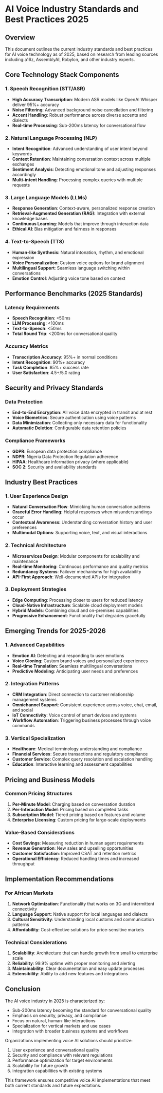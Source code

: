 # AI Voice Industry Standards and Best Practices 2025

## Overview
This document outlines the current industry standards and best practices for AI voice technology as of 2025, based on research from leading sources including a16z, AssemblyAI, Robylon, and other industry experts.

## Core Technology Stack Components

### 1. Speech Recognition (STT/ASR)
- **High Accuracy Transcription**: Modern ASR models like OpenAI Whisper deliver 95%+ accuracy
- **Noise Filtering**: Advanced background noise cancellation and filtering
- **Accent Handling**: Robust performance across diverse accents and dialects
- **Real-time Processing**: Sub-200ms latency for conversational flow

### 2. Natural Language Processing (NLP)
- **Intent Recognition**: Advanced understanding of user intent beyond keywords
- **Context Retention**: Maintaining conversation context across multiple exchanges
- **Sentiment Analysis**: Detecting emotional tone and adjusting responses accordingly
- **Multi-intent Handling**: Processing complex queries with multiple requests

### 3. Large Language Models (LLMs)
- **Response Generation**: Context-aware, personalized response creation
- **Retrieval-Augmented Generation (RAG)**: Integration with external knowledge bases
- **Continuous Learning**: Models that improve through interaction data
- **Ethical AI**: Bias mitigation and fairness in responses

### 4. Text-to-Speech (TTS)
- **Human-like Synthesis**: Natural intonation, rhythm, and emotional expression
- **Voice Personalization**: Custom voice options for brand alignment
- **Multilingual Support**: Seamless language switching within conversations
- **Emotion Control**: Adjusting voice tone based on context

## Performance Benchmarks (2025 Standards)

### Latency Requirements
- **Speech Recognition**: <50ms
- **LLM Processing**: <100ms
- **Text-to-Speech**: <50ms
- **Total Round Trip**: <200ms for conversational quality

### Accuracy Metrics
- **Transcription Accuracy**: 95%+ in normal conditions
- **Intent Recognition**: 90%+ accuracy
- **Task Completion**: 85%+ success rate
- **User Satisfaction**: 4.5+/5.0 rating

## Security and Privacy Standards

### Data Protection
- **End-to-End Encryption**: All voice data encrypted in transit and at rest
- **Voice Biometrics**: Secure authentication using voice patterns
- **Data Minimization**: Collecting only necessary data for functionality
- **Automatic Deletion**: Configurable data retention policies

### Compliance Frameworks
- **GDPR**: European data protection compliance
- **NDPR**: Nigeria Data Protection Regulation adherence
- **HIPAA**: Healthcare information privacy (where applicable)
- **SOC 2**: Security and availability standards

## Industry Best Practices

### 1. User Experience Design
- **Natural Conversation Flow**: Mimicking human conversation patterns
- **Graceful Error Handling**: Helpful responses when misunderstandings occur
- **Contextual Awareness**: Understanding conversation history and user preferences
- **Multimodal Options**: Supporting voice, text, and visual interactions

### 2. Technical Architecture
- **Microservices Design**: Modular components for scalability and maintenance
- **Real-time Monitoring**: Continuous performance and quality metrics
- **Redundancy Systems**: Failover mechanisms for high availability
- **API-First Approach**: Well-documented APIs for integration

### 3. Deployment Strategies
- **Edge Computing**: Processing closer to users for reduced latency
- **Cloud-Native Infrastructure**: Scalable cloud deployment models
- **Hybrid Models**: Combining cloud and on-premises capabilities
- **Progressive Enhancement**: Functionality that degrades gracefully

## Emerging Trends for 2025-2026

### 1. Advanced Capabilities
- **Emotion AI**: Detecting and responding to user emotions
- **Voice Cloning**: Custom brand voices and personalized experiences
- **Real-time Translation**: Seamless multilingual conversations
- **Predictive Modeling**: Anticipating user needs and preferences

### 2. Integration Patterns
- **CRM Integration**: Direct connection to customer relationship management systems
- **Omnichannel Support**: Consistent experience across voice, chat, email, and social
- **IoT Connectivity**: Voice control of smart devices and systems
- **Workflow Automation**: Triggering business processes through voice commands

### 3. Vertical Specialization
- **Healthcare**: Medical terminology understanding and compliance
- **Financial Services**: Secure transactions and regulatory compliance
- **Customer Service**: Complex query resolution and escalation handling
- **Education**: Interactive learning and assessment capabilities

## Pricing and Business Models

### Common Pricing Structures
1. **Per-Minute Model**: Charging based on conversation duration
2. **Per-Interaction Model**: Pricing based on completed tasks
3. **Subscription Model**: Tiered pricing based on features and volume
4. **Enterprise Licensing**: Custom pricing for large-scale deployments

### Value-Based Considerations
- **Cost Savings**: Measuring reduction in human agent requirements
- **Revenue Generation**: New sales and upselling opportunities
- **Customer Satisfaction**: Improved CSAT and retention metrics
- **Operational Efficiency**: Reduced handling times and increased throughput

## Implementation Recommendations

### For African Markets
1. **Network Optimization**: Functionality that works on 3G and intermittent connectivity
2. **Language Support**: Native support for local languages and dialects
3. **Cultural Sensitivity**: Understanding local customs and communication patterns
4. **Affordability**: Cost-effective solutions for price-sensitive markets

### Technical Considerations
1. **Scalability**: Architecture that can handle growth from small to enterprise scale
2. **Reliability**: 99.9% uptime with proper monitoring and alerting
3. **Maintainability**: Clear documentation and easy update processes
4. **Extensibility**: Ability to add new features and integrations

## Conclusion

The AI voice industry in 2025 is characterized by:
- Sub-200ms latency becoming the standard for conversational quality
- Emphasis on security, privacy, and compliance
- Focus on natural, human-like interactions
- Specialization for vertical markets and use cases
- Integration with broader business systems and workflows

Organizations implementing voice AI solutions should prioritize:
1. User experience and conversational quality
2. Security and compliance with relevant regulations
3. Performance optimization for target environments
4. Scalability for future growth
5. Integration capabilities with existing systems

This framework ensures competitive voice AI implementations that meet both current standards and future expectations.